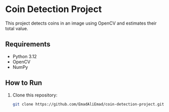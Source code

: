 # Coin Detection Project

This project detects coins in an image using OpenCV and estimates their total value.

## Requirements
- Python 3.12
- OpenCV
- NumPy

## How to Run
1. Clone this repository:
   ```bash
   git clone https://github.com/EmadAliEmad/coin-detection-project.git
